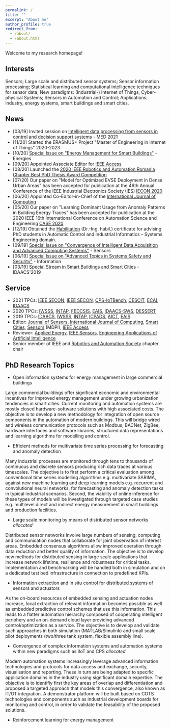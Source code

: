 ```yaml
---
permalink: /
title: ""
excerpt: "About me"
author_profile: true
redirect_from: 
  - /about/
  - /about.html
---
```


Welcome to my research homepage! 

Interests
------
Sensors; Large scale and distributed sensor systems; Sensor information processing; Statistical learning and computational intelligence techniques for sensor data; New paradigms: (Industrial-) Internet of Things, Cyber-physical Systems; Sensors in Automation and Control; Applications: industry, energy systems, smart buildings and smart cities.

News
------
* [03/19] Invited session on [Intelligent data processing from sensors in control and decision support systems](http://med2021.poliba.it/wordpress/invited-sessions/) - MED 2021
* [11/20] Started the ERASMUS+ Project "Master of Engineering in Internet of Things" 2020-2023
* [10/20] [Special Issue on "Energy Management for Smart Buildings"](https://www.mdpi.com/journal/energies/special_issues/EM_SB) - Energies
* [09/20] Appointed Associate Editor for [IEEE Access](https://ieeeaccess.ieee.org)
* [08/20] Launched the [2020 IEEE Robotics and Automation Romania Chapter Best PhD Thesis Award Competition](https://r8.ieee.org/romania-ras/phdaward/)
* [07/20] Our paper on "Model for Optimized EVSE Deployment in Dense Urban Areas" has been accepted for publication at the 46th Annual Conference of the IEEE Industrial Electronics Society (IES) [IECON 2020](https://www.iecon2020.org)
* [06/20] Appointed Co-Editor-in-Chief of the [International Journal of Computing](https://www.computingonline.net/computing)
* [05/20] Our paper on "Learning Dominant Usage from Anomaly Patterns in Building Energy Traces" has been accepted for publication at the 2020 IEEE 16th International Conference on Automation Science and Engineering [CASE 2020](https://www.imse.hku.hk/case2020/)
* [12/19] Obtained the [Habilitation](https://en.wikipedia.org/wiki/Habilitation) (Dr.-Ing. habil.) certificate for advising PhD students in Automatic Control and Industrial Informatics – Systems Engineering domain. 
* [09/19] [Special Issue on "Convergence of Intelligent Data Acquisition and Advanced Computing Systems"](https://www.mdpi.com/journal/sensors/special_issues/IDAACS2019) - Sensors
* [06/19] [Special Issue on "Advanced Topics in Systems Safety and Security"](https://www.mdpi.com/journal/information/special_issues/IWSSS_2019) - Information
* [03/19] [Special Stream in Smart Buildings and Smart Cities](http://www.idaacs.net/2019/spec_stream_sbsc) - IDAACS'2019

Service
------
* 2021 TPCs: [IEEE SECON](https://secon2021.ieee-secon.org/), [IEEE SECON](https://secon2021.ieee-secon.org/), [CPS-IoTBench](https://www.iotbench.ethz.ch/cps-iotbench-2021/), [CESCIT](http://www.uphf.fr/cescit2021), [ECAI](http://www.ecai.ro),  [IDAACS](http://www.idaacs.net/2021)
* 2020 TPCs: [IWSSS](https://iwsss.org/2020/), [INTAP](http://jdconline.net/intap/), [FEDCSIS](https://fedcsis.org), [EAIS](http://www.iaiai.org/conference/aai2020/conference/eais-2020/), [IDAACS-SWS](http://www.idaacs.net/2020), [DESSERT](http://dessert.ieee.org.ua/dessert-2020/)
* 2019 TPCs: [IDAACS](http://www.idaacs.net/2019), [IWSSS](https://iwsss.org/2019/), [INTAP](http://jdconline.net/intap/), [ICPADS](http://www.icpads2019.cn), [AICT](http://www.aictec.org), [EAIS](http://www.iaiai.org/conference/aai2019/conference/eais-2019/)
* Editor: [Journal of Sensors](https://www.hindawi.com/journals/js/), [International Journal of Computing](http://www.computingonline.net/computing), [Smart Cities](https://www.mdpi.com/journal/smartcities), [Sensors](https://www.mdpi.com/journal/sensors) (MDPI), [IEEE Access](https://ieeeaccess.ieee.org)
* Reviewer: [Applied Energy](https://www.journals.elsevier.com/applied-energy), [IEEE Sensors](https://ieeexplore.ieee.org/xpl/RecentIssue.jsp?punumber=7361), [Engineering Applications of Artificial Intelligence](https://www.journals.elsevier.com/engineering-applications-of-artificial-intelligence)
* Senior member of IEEE and [Robotics and Automation Society](http://www.ieee-ras.org) chapter chair

PhD Research Topics
------
* Open information systems for energy management in large commercial buildings

Large commercial buildings offer significant economic and environmental incentives for improved energy management under growing urbanization tendencies in smart cities. Current monitoring and automation systems are mostly closed hardware-software solutions with high associated costs. The objective is to develop a new methodology for integration of open source components in the automation of modern buildings. This will bridge wired and wireless communication protocols such as Modbus, BACNet, ZigBee, hardware interfaces and software libraries, structured data representations and learning algorithms for modelling and control.

* Efficient methods for multivariate time series processing for forecasting and anomaly detection 

Many industrial processes are monitored through tens to thousands of continuous and discrete sensors producing rich data traces at various timescales. The objective is to first perform a critical evaluation among conventional time series modelling algorithms e.g. multivariate SARIMA, against new machine learning and deep learning models e.g. recurrent and convolutional neural networks, for forecasting and anomaly detection tasks in typical industrial scenarios. Second, the viability of online inference for these types of models will be investigated through targeted case studies e.g. multilevel direct and indirect energy measurement in smart buildings and production facilities.

* Large scale monitoring by means of distributed sensor networks *allocated*

Distributed sensor networks involve large numbers of sensing, computing and communication nodes that collaborate for joint observation of interest areas. Embedded consensus algorithms allow improved operation through data reduction and better quality of information. The objective is to develop new methods for distributed sensing in large scale applications that increase network lifetime, resilience and robustness for critical tasks. Implementation and benchmarking will be handled both in simulation and on a dedicated test bed infrastructure in connection to predefined KPIs.

* Information extraction and in situ control for distributed systems of sensors and actuators

As the on-board resources of embedded sensing and actuation nodes increase, local extraction of relevant information becomes possible as well as embedded predictive control schemes that use this information. This leads to a flatter automation hierarchy composed of cooperating intelligent periphery and an on-demand cloud layer providing advanced control/optimization as a service. The objective is to develop and validate such approaches in both simulation (MATLAB/Simulink) and small scale pilot deployments (two/three tank system, flexible assembly line).

* Convergence of complex information systems and automation systems within new paradigms such as IIoT and CPS *allocated*

Modern automation systems increasingly leverage advanced information technologies and protocols for data access and exchange, security, visualisation and reporting. These in turn are being adapted to specific application domains in the industry using significant domain expertise. The objective is to identifiy first the key areas of overlap and differentiation and proposed a targeted approach that models this convergence, also known as IT/OT integration. A demonstrator platform will be built based on COTS technologies and components such as industrial development boards for monitoring and control, in order to validate the feasability of the proposed solutions.

* Reinforcement learning for energy management

